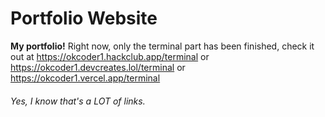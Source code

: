 # Portfolio Website
**My portfolio!**
Right now, only the terminal part has been finished, check it out at https://okcoder1.hackclub.app/terminal or https://okcoder1.devcreates.lol/terminal or https://okcoder1.vercel.app/terminal
###### Yes, I know that's a LOT of links.